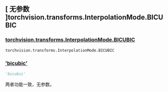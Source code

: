 ## [ 无参数 ]torchvision.transforms.InterpolationMode.BICUBIC

### [torchvision.transforms.InterpolationMode.BICUBIC](https://pytorch.org/vision/stable/index.html)

```python
torchvision.transforms.InterpolationMode.BICUBIC
```

### ['bicubic']()

```python
'bicubic'
```

两者功能一致，无参数。
